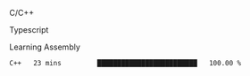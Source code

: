 <p>C/C++</p>
<p> Typescript</p>
<p>Learning Assembly</p>

<!--START_SECTION:waka-->

```txt
C++   23 mins         █████████████████████████   100.00 %
```

<!--END_SECTION:waka-->
